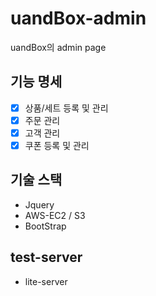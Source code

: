 # uandBox-admin

uandBox의 admin page 

## 기능 명세

- [x] 상품/세트 등록 및 관리
- [x] 주문 관리
- [x] 고객 관리
- [x] 쿠폰 등록 및 관리

## 기술 스택

* Jquery
* AWS-EC2 / S3
* BootStrap


## test-server
* lite-server
